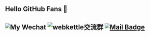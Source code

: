 ## Hello GitHub Fans 👋

![My Wechat](https://img.shields.io/badge/WeChat-Qitianyujqk-red?style=flat&logo=WeChat)
![webkettle交流群](https://img.shields.io/badge/QQ-1124351512-red?style=flat&logo=Tencent)
[![Mail Badge](https://img.shields.io/badge/-qitianyuqty@163.com-c14438?style=flat&logo=Mail.Ru&logoColor=white&link=mailto:qitianyuqty@163.com)](mailto:qitianyuqty@163.com)
---

<!--
**QiTianyu-0403/QiTianyu-0403** is a ✨ _special_ ✨ repository because its `README.md` (this file) appears on your GitHub profile.

Here are some ideas to get you started:

- 🔭 I’m currently working on ...
- 🌱 I’m currently learning ...
- 👯 I’m looking to collaborate on ...
- 🤔 I’m looking for help with ...
- 💬 Ask me about ...
- 📫 How to reach me: ...
- 😄 Pronouns: ...
- ⚡ Fun fact: ...
-->
